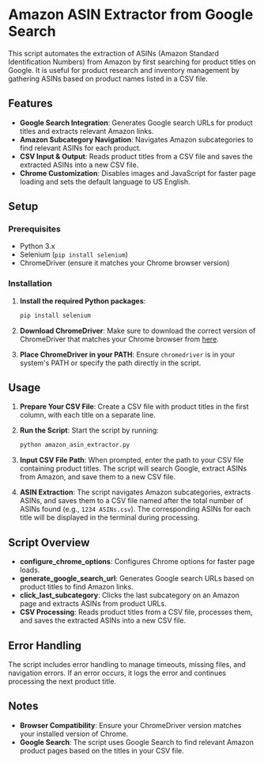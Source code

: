 # Amazon ASIN Extractor from Google Search

This script automates the extraction of ASINs (Amazon Standard Identification Numbers) from Amazon by first searching for product titles on Google. It is useful for product research and inventory management by gathering ASINs based on product names listed in a CSV file.

## Features

- **Google Search Integration**: Generates Google search URLs for product titles and extracts relevant Amazon links.
- **Amazon Subcategory Navigation**: Navigates Amazon subcategories to find relevant ASINs for each product.
- **CSV Input & Output**: Reads product titles from a CSV file and saves the extracted ASINs into a new CSV file.
- **Chrome Customization**: Disables images and JavaScript for faster page loading and sets the default language to US English.

## Setup

### Prerequisites

- Python 3.x
- Selenium (`pip install selenium`)
- ChromeDriver (ensure it matches your Chrome browser version)

### Installation

1. **Install the required Python packages**:
   ```bash
   pip install selenium
   ```

2. **Download ChromeDriver**:
   Make sure to download the correct version of ChromeDriver that matches your Chrome browser from [here](https://sites.google.com/a/chromium.org/chromedriver/downloads).

3. **Place ChromeDriver in your PATH**:
   Ensure `chromedriver` is in your system's PATH or specify the path directly in the script.

## Usage

1. **Prepare Your CSV File**:
   Create a CSV file with product titles in the first column, with each title on a separate line.

2. **Run the Script**:
   Start the script by running:
   ```bash
   python amazon_asin_extractor.py
   ```

3. **Input CSV File Path**:
   When prompted, enter the path to your CSV file containing product titles. The script will search Google, extract ASINs from Amazon, and save them to a new CSV file.

4. **ASIN Extraction**:
   The script navigates Amazon subcategories, extracts ASINs, and saves them to a CSV file named after the total number of ASINs found (e.g., `1234 ASINs.csv`). The corresponding ASINs for each title will be displayed in the terminal during processing.

## Script Overview

- **configure_chrome_options**: Configures Chrome options for faster page loads.
- **generate_google_search_url**: Generates Google search URLs based on product titles to find Amazon links.
- **click_last_subcategory**: Clicks the last subcategory on an Amazon page and extracts ASINs from product URLs.
- **CSV Processing**: Reads product titles from a CSV file, processes them, and saves the extracted ASINs into a new CSV file.

## Error Handling

The script includes error handling to manage timeouts, missing files, and navigation errors. If an error occurs, it logs the error and continues processing the next product title.

## Notes

- **Browser Compatibility**: Ensure your ChromeDriver version matches your installed version of Chrome.
- **Google Search**: The script uses Google Search to find relevant Amazon product pages based on the titles in your CSV file.